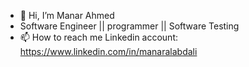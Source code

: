 - 👋 Hi, I’m  Manar Ahmed
- Software Engineer || programmer || Software Testing 
- 📫 How to reach me Linkedin account: https://www.linkedin.com/in/manaralabdali



<!---
Manarahmed99/Manarahmed99 is a ✨ special ✨ repository because its `README.md` (this file) appears on your GitHub profile.
You can click the Preview link to take a look at your changes.
--->

